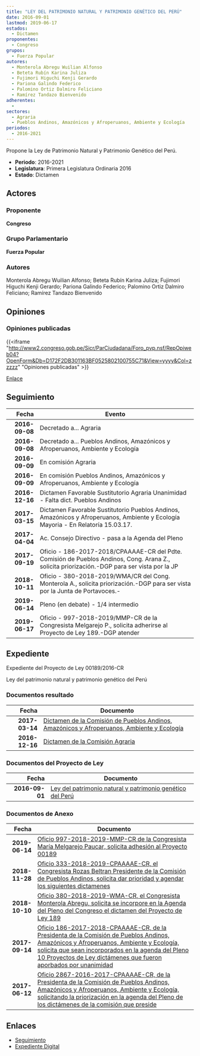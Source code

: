 ```yaml
---
title: "LEY DEL PATRIMONIO NATURAL Y PATRIMONIO GENÉTICO DEL PERÚ"
date: 2016-09-01
lastmod: 2019-06-17
estados: 
  - Dictamen
proponentes: 
  - Congreso
grupos: 
  - Fuerza Popular
autores: 
  - Monterola Abregu Wuilian Alfonso
  - Beteta Rubín Karina Juliza
  - Fujimori Higuchi Kenji Gerardo
  - Pariona Galindo Federico
  - Palomino Ortiz Dalmiro Feliciano
  - Ramírez Tandazo Bienvenido
adherentes: 
  - 
sectores: 
  - Agraria
  - Pueblos Andinos, Amazónicos y Afroperuanos, Ambiente y Ecología
periodos: 
  - 2016-2021
---
```


Propone la Ley de Patrimonio Natural y Patrimonio Genético del Perú.

- **Periodo**: 2016-2021
- **Legislatura**: Primera Legislatura Ordinaria 2016
- **Estado**: Dictamen

## Actores

### Proponente

**Congreso**

### Grupo Parlamentario

**Fuerza Popular**

### Autores

Monterola Abregu Wuilian Alfonso; Beteta Rubín Karina Juliza; Fujimori Higuchi Kenji Gerardo; Pariona Galindo Federico; Palomino Ortiz Dalmiro Feliciano; Ramírez Tandazo Bienvenido


## Opiniones

### Opiniones publicadas

{{<iframe "http://www2.congreso.gob.pe/Sicr/ParCiudadana/Foro_pvp.nsf/RepOpiweb04?OpenForm&Db=D172F2DB301163BF0525802100755C71&View=yyyy&Col=zzzzz" "Opiniones publicadas" >}}

[Enlace](http://www2.congreso.gob.pe/Sicr/ParCiudadana/Foro_pvp.nsf/RepOpiweb04?OpenForm&Db=D172F2DB301163BF0525802100755C71&View=yyyy&Col=zzzzz)

## Seguimiento

| Fecha | Evento |
|------:|--------|
| **2016-09-08** | Decretado a... Agraria|
| **2016-09-08** | Decretado a... Pueblos Andinos, Amazónicos y Afroperuanos, Ambiente y Ecología|
| **2016-09-09** | En comisión Agraria|
| **2016-09-09** | En comisión Pueblos Andinos, Amazónicos y Afroperuanos, Ambiente y Ecología|
| **2016-12-16** | Dictamen Favorable Sustitutorio Agraria Unanimidad - Falta dict. Pueblos Andinos|
| **2017-03-15** | Dictamen Favorable Sustitutorio Pueblos Andinos, Amazónicos y Afroperuanos, Ambiente y Ecología Mayoria - En Relatoría 15.03.17.|
| **2017-04-04** | Ac. Consejo Directivo - pasa a la Agenda del Pleno|
| **2017-09-19** | Oficio - 186-2017-2018/CPAAAAE-CR del Pdte. Comisión de Pueblos Andinos, Cong. Arana Z., solicita priorización.-DGP para ser vista por la JP|
| **2018-10-11** | Oficio - 380-2018-2019/WMA/CR del Cong. Monterola A., solicita priorización.-DGP para ser vista por la Junta de Portavoces.-|
| **2019-06-14** | Pleno (en debate) - 1/4 intermedio|
| **2019-06-17** | Oficio - 997-2018-2019/MMP-CR de la Congresista Melgarejo P., solicita adherirse al Proyecto de Ley 189.-DGP atender|


## Expediente

Expediente del Proyecto de Ley 00189/2016-CR

Ley del patrimonio natural y patrimonio genético del Perú


### Documentos resultado

| Fecha | Documento |
|------:|--------|
| **2017-03-14** | [Dictamen de la Comisión de Pueblos Andinos, Amazónicos y Afroperuanos, Ambiente y Ecología](http://www.leyes.congreso.gob.pe/Documentos/2016_2021/Dictamenes/Proyectos_de_Ley/00189DC19MAY20170314.PDF) |
| **2016-12-16** | [Dictamen de la Comisión Agraria](http://www.leyes.congreso.gob.pe/Documentos/2016_2021/Dictamenes/Proyectos_de_Ley/00189DC01MAY20161216.pdf) |

### Documentos del Proyecto de Ley

| Fecha | Documento |
|------:|--------|
| **2016-09-01** | [Ley del patrimonio natural y patrimonio genético del Perú](http://www.leyes.congreso.gob.pe/Documentos/2016_2021/Proyectos_de_Ley_y_de_Resoluciones_Legislativas/PL0018920160901.pdf) |

### Documentos de Anexo

| Fecha | Documento |
|------:|--------|
| **2019-06-14** | [Oficio 997-2018-2019-MMP-CR de la Congresista María Melgarejo Paucar, solicita adhesión al Proyecto 00189](http://www.leyes.congreso.gob.pe/Documentos/2016_2021/Oficios/Congresistas/OFICIO-997-2018-2019-MMP-CR.pdf) |
| **2018-11-28** | [Oficio 333-2018-2019-CPAAAAE-CR, el Congresista Rozas Beltran Presidente de la Comisión de Pueblos Andinos, solicita dar prioridad y agendar los siguientes dictamenes](http://www.leyes.congreso.gob.pe/Documentos/2016_2021/Oficios/Comisiones_Ordinarias/OFICIO-333-2018-2019-CPAAAAE-CR.pdf) |
| **2018-10-10** | [Oficio 380-2018-2019-WMA-CR, el Congresista Monterola Abregu, solicita se incorpore en la Agenda del Pleno del Congreso el dictamen del Proyecto de Ley 189](http://www.leyes.congreso.gob.pe/Documentos/2016_2021/Oficios/Congresistas/OFICIO-380-2018-2019-WMA-CR.PDF) |
| **2017-09-14** | [Oficio 186-2017-2018-CPAAAAE-CR, de la Presidenta de la Comisión de Pueblos Andinos, Amazónicos y Afroperuanos, Ambiente y Ecología, solicita que sean incorporados en la agenda del Pleno 10 Proyectos de Ley dictámenes que fueron aporbados por unanimidad](http://www.leyes.congreso.gob.pe/Documentos/2016_2021/Oficios/Comisiones_Ordinarias/OFICIO-186-2017-2018-CPAAAAE-CR.PDF) |
| **2017-06-12** | [Oficio 2867-2016-2017-CPAAAAE-CR, de la Presidenta de la Comisión de Pueblos Andinos, Amazónicos y Afroperuanos, Ambiente y Ecología, solicitando la priorización en la agenda del Pleno de los dictámenes de la comisión que preside](http://www.leyes.congreso.gob.pe/Documentos/2016_2021/Oficios/Comisiones_Ordinarias/OFICIO-2867-2016-2017-CPAAAAE-CR.pdf) |

## Enlaces 

- [Seguimiento](http://www2.congreso.gob.pe/Sicr/TraDocEstProc/CLProLey2016.nsf/f7fff46988ca05b1052578e100829cc7/267a4c4e5b724299052580210079956e?OpenDocument)
- [Expediente Digital](http://www2.congreso.gob.pe/Sicr/TraDocEstProc/CLProLey2016.nsf/f7fff46988ca05b1052578e100829cc7/267a4c4e5b724299052580210079956e?OpenDocument&Click=05257FB7005EB655.eb71d0cf91d8294e05256cdf006b5706/$Body/0.1C6C)
